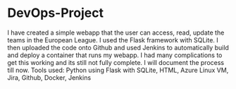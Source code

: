 # DevOps-Project
I have created a simple webapp that the user can access, read, update the teams in the European League. I used the Flask framework with SQLite. I then uploaded the code onto Github and used Jenkins to automatically build and deploy a container that runs my webapp. I had many complications to get this working and its still not fully complete. I will document the process till now. 
Tools used: Python using Flask with SQLite, HTML, Azure Linux VM, Jira, Github, Docker, Jenkins
